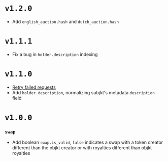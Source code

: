 # `v1.2.0`

* Add `english_auction.hash` and `dutch_auction.hash`

# `v1.1.1`

* Fix a bug in `holder.description` indexing

# `v1.1.0`

* [Retry failed requests](https://github.com/dipdup-net/dipdup-py/pull/81)
* Add `holder.description`, normalizing subjkt's metadata `description` field

# `v1.0.0`

### `swap`

* Add boolean `swap.is_valid`, `false` indicates a swap with a token creator different than the objkt creator or with royalties different than objkt royalties
